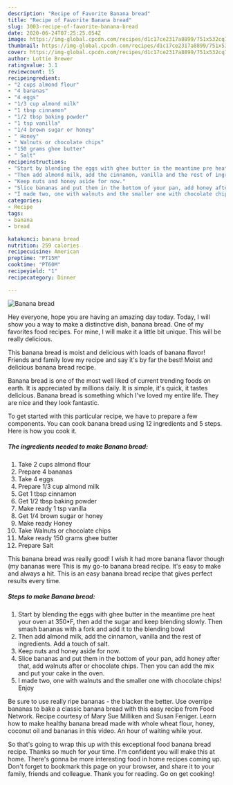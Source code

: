 ```yaml
---
description: "Recipe of Favorite Banana bread"
title: "Recipe of Favorite Banana bread"
slug: 3003-recipe-of-favorite-banana-bread
date: 2020-06-24T07:25:25.054Z
image: https://img-global.cpcdn.com/recipes/d1c17ce2317a8899/751x532cq70/banana-bread-recipe-main-photo.jpg
thumbnail: https://img-global.cpcdn.com/recipes/d1c17ce2317a8899/751x532cq70/banana-bread-recipe-main-photo.jpg
cover: https://img-global.cpcdn.com/recipes/d1c17ce2317a8899/751x532cq70/banana-bread-recipe-main-photo.jpg
author: Lottie Brewer
ratingvalue: 3.1
reviewcount: 15
recipeingredient:
- "2 cups almond flour"
- "4 bananas"
- "4 eggs"
- "1/3 cup almond milk"
- "1 tbsp cinnamon"
- "1/2 tbsp baking powder"
- "1 tsp vanilla"
- "1/4 brown sugar or honey"
- " Honey"
- " Walnuts or chocolate chips"
- "150 grams ghee butter"
- " Salt"
recipeinstructions:
- "Start by blending the eggs with ghee butter in the meantime pre heat your oven at 350•F, then add the sugar and keep blending slowly. Then smash bananas with a fork and add it to the blending bowl"
- "Then add almond milk, add the cinnamon, vanilla and the rest of ingredients. Add a touch of salt."
- "Keep nuts and honey aside for now."
- "Slice bananas and put them in the bottom of your pan, add honey after that, add walnuts after or chocolate chips. Then you can add the mix and put your cake in the oven."
- "I made two, one with walnuts and the smaller one with chocolate chips! Enjoy"
categories:
- Recipe
tags:
- banana
- bread

katakunci: banana bread 
nutrition: 259 calories
recipecuisine: American
preptime: "PT15M"
cooktime: "PT60M"
recipeyield: "1"
recipecategory: Dinner

---
```



![Banana bread](https://img-global.cpcdn.com/recipes/d1c17ce2317a8899/751x532cq70/banana-bread-recipe-main-photo.jpg)

Hey everyone, hope you are having an amazing day today. Today, I will show you a way to make a distinctive dish, banana bread. One of my favorites food recipes. For mine, I will make it a little bit unique. This will be really delicious.

This banana bread is moist and delicious with loads of banana flavor! Friends and family love my recipe and say it&#39;s by far the best! Moist and delicious banana bread recipe.

Banana bread is one of the most well liked of current trending foods on earth. It is appreciated by millions daily. It is simple, it's quick, it tastes delicious. Banana bread is something which I've loved my entire life. They are nice and they look fantastic.


To get started with this particular recipe, we have to prepare a few components. You can cook banana bread using 12 ingredients and 5 steps. Here is how you cook it.

<!--inarticleads1-->

##### The ingredients needed to make Banana bread:

1. Take 2 cups almond flour
1. Prepare 4 bananas
1. Take 4 eggs
1. Prepare 1/3 cup almond milk
1. Get 1 tbsp cinnamon
1. Get 1/2 tbsp baking powder
1. Make ready 1 tsp vanilla
1. Get 1/4 brown sugar or honey
1. Make ready  Honey
1. Take  Walnuts or chocolate chips
1. Make ready 150 grams ghee butter
1. Prepare  Salt


This banana bread was really good! I wish it had more banana flavor though (my bananas were This is my go-to banana bread recipe. It&#39;s easy to make and always a hit. This is an easy banana bread recipe that gives perfect results every time. 

<!--inarticleads2-->

##### Steps to make Banana bread:

1. Start by blending the eggs with ghee butter in the meantime pre heat your oven at 350•F, then add the sugar and keep blending slowly. Then smash bananas with a fork and add it to the blending bowl
1. Then add almond milk, add the cinnamon, vanilla and the rest of ingredients. Add a touch of salt.
1. Keep nuts and honey aside for now.
1. Slice bananas and put them in the bottom of your pan, add honey after that, add walnuts after or chocolate chips. Then you can add the mix and put your cake in the oven.
1. I made two, one with walnuts and the smaller one with chocolate chips! Enjoy


Be sure to use really ripe bananas - the blacker the better. Use overripe bananas to bake a classic banana bread with this easy recipe from Food Network. Recipe courtesy of Mary Sue Milliken and Susan Feniger. Learn how to make healthy banana bread made with whole wheat flour, honey, coconut oil and bananas in this video. An hour of waiting while your. 

So that's going to wrap this up with this exceptional food banana bread recipe. Thanks so much for your time. I'm confident you will make this at home. There's gonna be more interesting food in home recipes coming up. Don't forget to bookmark this page on your browser, and share it to your family, friends and colleague. Thank you for reading. Go on get cooking!
